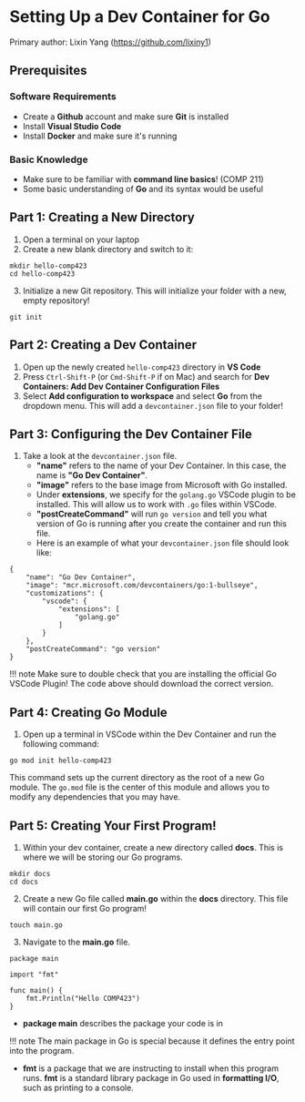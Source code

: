 # Setting Up a Dev Container for Go
Primary author: Lixin Yang (https://github.com/lixiny1)

## Prerequisites 
### Software Requirements
* Create a **Github** account and make sure **Git** is installed
* Install **Visual Studio Code**
* Install **Docker** and make sure it's running
### Basic Knowledge
* Make sure to be familiar with **command line basics**! (COMP 211)
* Some basic understanding of **Go** and its syntax would be useful


## Part 1: Creating a New Directory
1. Open a terminal on your laptop
2. Create a new blank directory and switch to it:
```
mkdir hello-comp423
cd hello-comp423
```
3. Initialize a new Git repository. This will initialize your folder with a new, empty repository!
```
git init
```

## Part 2: Creating a Dev Container
1. Open up the newly created `hello-comp423` directory in **VS Code**
2. Press `Ctrl-Shift-P` (or `Cmd-Shift-P` if on Mac) and search for **Dev Containers: Add Dev Container Configuration Files**
3. Select **Add configuration to workspace** and select **Go** from the dropdown menu. This will add a `devcontainer.json` file to your folder!

## Part 3: Configuring the Dev Container File
1. Take a look at the `devcontainer.json` file.
    * **"name"** refers to the name of your Dev Container. In this case, the name is **"Go Dev Container"**.
    * **"image"** refers to the base image from Microsoft with Go installed.
    * Under **extensions**, we specify for the `golang.go` VSCode plugin to be installed. This will allow us to work with `.go` files within VSCode.
    * **"postCreateCommand"** will run `go version` and tell you what version of Go is running after you create the container and run this file.
    * Here is an example of what your `devcontainer.json` file should look like:
```
{
    "name": "Go Dev Container",
    "image": "mcr.microsoft.com/devcontainers/go:1-bullseye",
    "customizations": {
        "vscode": {
            "extensions": [
                "golang.go"
            ]
        }
    },
    "postCreateCommand": "go version"
}
```
!!! note
    Make sure to double check that you are installing the official Go VSCode Plugin! The code above should download the correct version.

## Part 4: Creating Go Module
1. Open up a terminal in VSCode within the Dev Container and run the following command:
```
go mod init hello-comp423
```
This command sets up the current directory as the root of a new Go module. The `go.mod` file is the center of this module and allows you to modify any dependencies that you may have.

## Part 5: Creating Your First Program!
1. Within your dev container, create a new directory called **docs**. This is where we will be storing our Go programs.
```
mkdir docs
cd docs
```
2. Create a new Go file called **main.go** within the **docs** directory. This file will contain our first Go program!
```
touch main.go
```
3. Navigate to the **main.go** file. 
```
package main

import "fmt"

func main() {
    fmt.Println("Hello COMP423")
}
```
* **package main** describes the package your code is in

!!! note
     The main package in Go is special because it defines the entry point into the program.

* **fmt** is a package that we are instructing to install when this program runs. **fmt** is a standard library package in Go used in **formatting I/O**, such as printing to a console.





